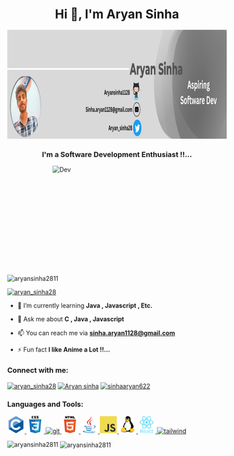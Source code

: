 <h1 align="center">Hi 👋, I'm Aryan Sinha</h1>
<div align="center"><img width="2000" height="250" src ="https://raw.githubusercontent.com/Aryansinha2811/Aryansinha2811/main/Aryan_Banner.png"></div>
<h3 align="center">I'm a Software Development Enthusiast !!...</h3>
<img align="right" alt="Dev" width="400" height="250" src="https://media.tenor.com/2fXbn6Xtt0UAAAAC/software-software-development.gif">

<p align="left"> <img src="https://komarev.com/ghpvc/?username=aryansinha2811&label=Profile%20views&color=0e75b6&style=flat" alt="aryansinha2811" /> </p>

<p align="left"> <a href="https://twitter.com/aryan_sinha28" target="blank"><img src="https://img.shields.io/twitter/follow/aryan_sinha28?logo=twitter&style=for-the-badge" alt="aryan_sinha28" /></a> </p>

- 🌱 I’m currently learning **Java , Javascript , Etc.**

- 💬 Ask me about **C , Java , Javascript**

- 📫 You can reach me via **sinha.aryan1128@gmail.com**

- ⚡ Fun fact **I like Anime a Lot !!...**

<h3 align="left">Connect with me:</h3>
<p align="left">
<a href="https://twitter.com/aryan_sinha28" target="blank"><img align="center" src="https://raw.githubusercontent.com/rahuldkjain/github-profile-readme-generator/master/src/images/icons/Social/twitter.svg" alt="aryan_sinha28" height="30" width="40" /></a>
<a href="https://www.linkedin.com/in/aryan-sinha-7157a2271/" target="blank"><img align="center" src="https://raw.githubusercontent.com/rahuldkjain/github-profile-readme-generator/master/src/images/icons/Social/linked-in-alt.svg" alt="Aryan sinha" height="30" width="40" /></a>
<a href="https://www.hackerrank.com/sinhaaryan622" target="blank"><img align="center" src="https://raw.githubusercontent.com/rahuldkjain/github-profile-readme-generator/master/src/images/icons/Social/hackerrank.svg" alt="sinhaaryan622" height="30" width="40" /></a>
</p>

<h3 align="left">Languages and Tools:</h3>
<p align="left"> <a href="https://www.cprogramming.com/" target="_blank" rel="noreferrer"> <img src="https://raw.githubusercontent.com/devicons/devicon/master/icons/c/c-original.svg" alt="c" width="40" height="40"/> </a> <a href="https://www.w3schools.com/css/" target="_blank" rel="noreferrer"> <img src="https://raw.githubusercontent.com/devicons/devicon/master/icons/css3/css3-original-wordmark.svg" alt="css3" width="40" height="40"/> </a> <a href="https://git-scm.com/" target="_blank" rel="noreferrer"> <img src="https://www.vectorlogo.zone/logos/git-scm/git-scm-icon.svg" alt="git" width="40" height="40"/> </a> <a href="https://www.w3.org/html/" target="_blank" rel="noreferrer"> <img src="https://raw.githubusercontent.com/devicons/devicon/master/icons/html5/html5-original-wordmark.svg" alt="html5" width="40" height="40"/> </a> <a href="https://www.java.com" target="_blank" rel="noreferrer"> <img src="https://raw.githubusercontent.com/devicons/devicon/master/icons/java/java-original.svg" alt="java" width="40" height="40"/> </a> <a href="https://developer.mozilla.org/en-US/docs/Web/JavaScript" target="_blank" rel="noreferrer"> <img src="https://raw.githubusercontent.com/devicons/devicon/master/icons/javascript/javascript-original.svg" alt="javascript" width="40" height="40"/> </a> <a href="https://www.linux.org/" target="_blank" rel="noreferrer"> <img src="https://raw.githubusercontent.com/devicons/devicon/master/icons/linux/linux-original.svg" alt="linux" width="40" height="40"/> </a> <a href="https://reactjs.org/" target="_blank" rel="noreferrer"> <img src="https://raw.githubusercontent.com/devicons/devicon/master/icons/react/react-original-wordmark.svg" alt="react" width="40" height="40"/> </a> <a href="https://tailwindcss.com/" target="_blank" rel="noreferrer"> <img src="https://www.vectorlogo.zone/logos/tailwindcss/tailwindcss-icon.svg" alt="tailwind" width="40" height="40"/> </a> </p>

<p><img align="left" src="https://github-readme-stats.vercel.app/api/top-langs?username=aryansinha2811&show_icons=true&locale=en&layout=compact" alt="aryansinha2811" /></p>

<p>&nbsp;<img align="center" src="https://github-readme-stats.vercel.app/api?username=aryansinha2811&show_icons=true&locale=en" alt="aryansinha2811" /></p>
